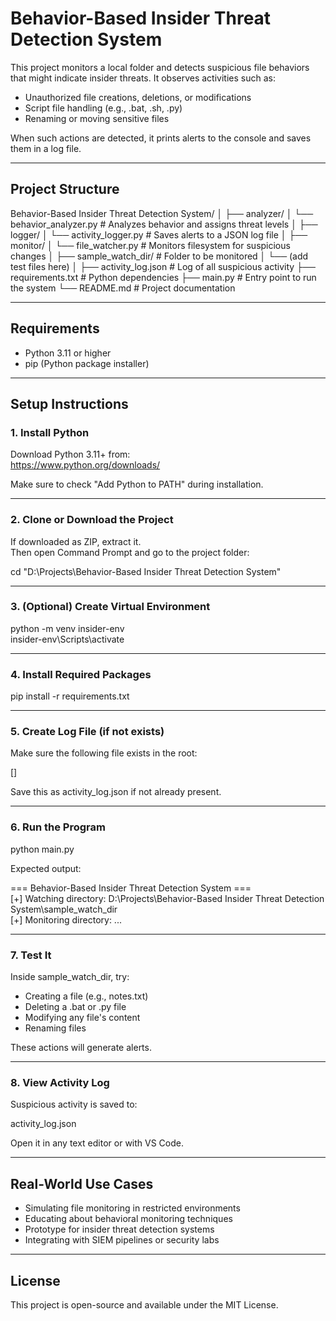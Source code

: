 # Behavior-Based Insider Threat Detection System

This project monitors a local folder and detects suspicious file behaviors that might indicate insider threats. It observes activities such as:

- Unauthorized file creations, deletions, or modifications
- Script file handling (e.g., .bat, .sh, .py)
- Renaming or moving sensitive files

When such actions are detected, it prints alerts to the console and saves them in a log file.

---

## Project Structure

Behavior-Based Insider Threat Detection System/
│
├── analyzer/
│   └── behavior_analyzer.py         # Analyzes behavior and assigns threat levels
│
├── logger/
│   └── activity_logger.py           # Saves alerts to a JSON log file
│
├── monitor/
│   └── file_watcher.py              # Monitors filesystem for suspicious changes
│
├── sample_watch_dir/                # Folder to be monitored
│   └── (add test files here)
│
├── activity_log.json                # Log of all suspicious activity
├── requirements.txt                 # Python dependencies
├── main.py                          # Entry point to run the system
└── README.md                        # Project documentation

---

## Requirements

- Python 3.11 or higher  
- pip (Python package installer)  

---

## Setup Instructions

### 1. Install Python

Download Python 3.11+ from:  
https://www.python.org/downloads/

Make sure to check "Add Python to PATH" during installation.

---

### 2. Clone or Download the Project

If downloaded as ZIP, extract it.  
Then open Command Prompt and go to the project folder:

cd "D:\Projects\Behavior-Based Insider Threat Detection System"

---

### 3. (Optional) Create Virtual Environment

python -m venv insider-env  
insider-env\Scripts\activate

---

### 4. Install Required Packages

pip install -r requirements.txt

---

### 5. Create Log File (if not exists)

Make sure the following file exists in the root:

[]

Save this as activity_log.json if not already present.

---

### 6. Run the Program

python main.py

Expected output:

=== Behavior-Based Insider Threat Detection System ===  
[+] Watching directory: D:\Projects\Behavior-Based Insider Threat Detection System\sample_watch_dir  
[+] Monitoring directory: ...

---

### 7. Test It

Inside sample_watch_dir, try:

- Creating a file (e.g., notes.txt)
- Deleting a .bat or .py file
- Modifying any file's content
- Renaming files

These actions will generate alerts.

---

### 8. View Activity Log

Suspicious activity is saved to:

activity_log.json

Open it in any text editor or with VS Code.

---

## Real-World Use Cases

- Simulating file monitoring in restricted environments
- Educating about behavioral monitoring techniques
- Prototype for insider threat detection systems
- Integrating with SIEM pipelines or security labs

---

## License

This project is open-source and available under the MIT License.

